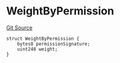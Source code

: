 # WeightByPermission
[Git Source](https://github.com/llama-community/vertex-v1/blob/f39460fcaaa81cdf1a41d9edafc15a0f0252faef/src/utils/Structs.sol)


```solidity
struct WeightByPermission {
    bytes8 permissionSignature;
    uint248 weight;
}
```

